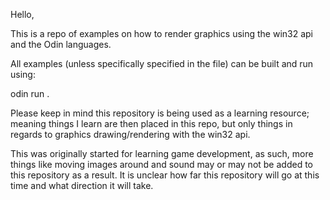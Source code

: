 Hello,

This is a repo of examples on how to render graphics using the win32 api and the Odin languages.

All examples (unless specifically specified in the file) can be built and run using:

odin run .

Please keep in mind this repository is being used as a learning resource; meaning things I learn
are then placed in this repo, but only things in regards to graphics drawing/rendering with
the win32 api. 

This was originally started for learning game development, as such, more things like moving images around and sound may or may not be added to this repository as a result.
It is unclear how far this repository will go at this time and what direction it will take. 
